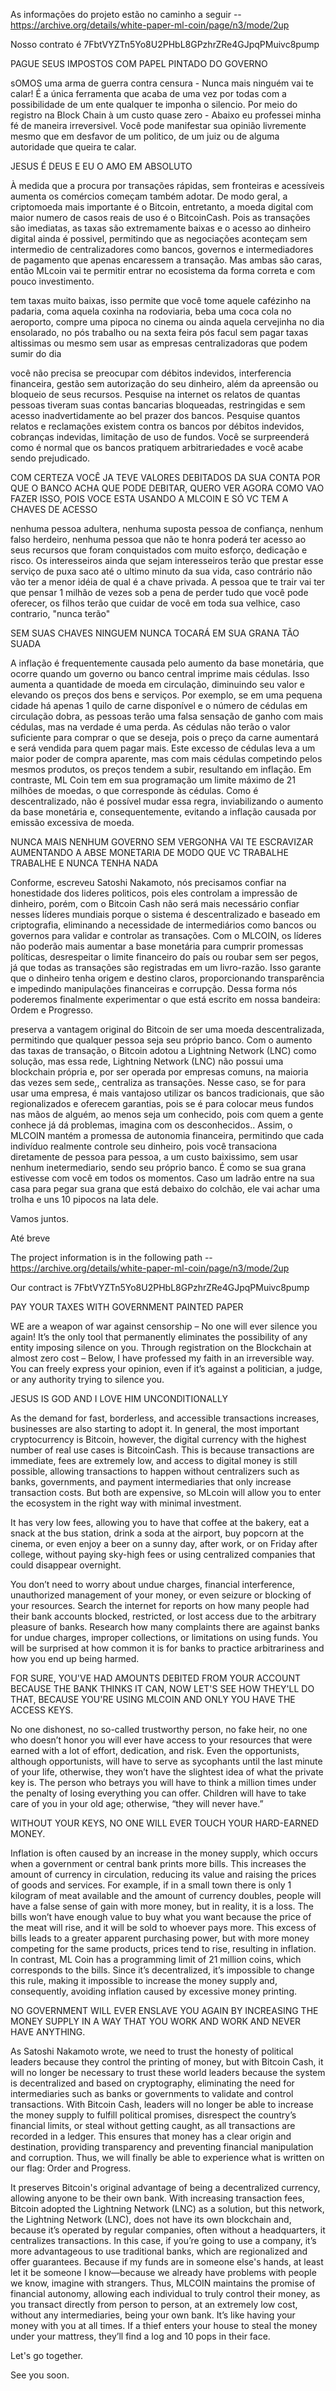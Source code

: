 As informações do projeto estão no caminho a seguir
--https://archive.org/details/white-paper-ml-coin/page/n3/mode/2up

Nosso contrato é
7FbtVYZTn5Yo8U2PHbL8GPzhrZRe4GJpqPMuivc8pump

PAGUE SEUS IMPOSTOS COM PAPEL PINTADO DO GOVERNO

sOMOS uma arma de guerra contra censura - Nunca mais ninguém vai te calar! É a única ferramenta que acaba de uma vez por todas com a possibilidade de um ente qualquer te imponha o silencio. Por meio do registro na Block Chain à um custo quase zero - Abaixo eu professei minha fé de maneira irreversivel. Você pode manifestar sua opinião livremente mesmo que em desfavor de um politico, de um juiz ou de alguma autoridade que queira te calar.

JESUS É DEUS E EU O AMO EM ABSOLUTO

À medida que a procura por transações rápidas, sem fronteiras e acessíveis aumenta os comércios começam também adotar. De modo geral, a criptomoeda mais importante é o Bitcoin, entretanto, a moeda digital com maior numero de casos reais de uso é o BitcoinCash. Pois as transações são imediatas, as taxas são extremamente baixas e o acesso ao dinheiro digital ainda é possivel, permitindo que as negociações aconteçam sem intermedio de centralizadores como bancos, governos e intermediadores de pagamento que apenas encaressem a transação. Mas ambas são caras, então MLcoin vai te permitir entrar no ecosistema da forma correta e com pouco investimento.

tem taxas muito baixas, isso permite que você tome aquele cafézinho na padaria, coma aquela coxinha na rodoviaria, beba uma coca cola no aeroporto, compre uma pipoca no cinema ou ainda aquela cervejinha no dia ensolarado, no pós trabalho ou na sexta feira pós facul sem pagar taxas altissimas ou mesmo sem usar as empresas centralizadoras que podem sumir do dia 

você não precisa se preocupar com débitos indevidos, interferencia financeira, gestão sem autorização do seu dinheiro, além da apreensão ou bloqueio de seus recursos. Pesquise na internet os relatos de quantas pessoas tiveram suas contas bancarias bloqueadas, restringidas e sem acesso inadvertidamente ao bel prazer dos bancos. Pesquise quantos relatos e reclamações existem contra os bancos por débitos indevidos, cobranças indevidas, limitação de uso de fundos. Você se surpreenderá como é normal que os bancos pratiquem arbitrariedades e você acabe sendo prejudicado. 

COM CERTEZA VOCÊ JA TEVE VALORES DEBITADOS DA SUA CONTA POR QUE O BANCO ACHA QUE PODE DEBITAR, QUERO VER AGORA COMO VAO FAZER ISSO, POIS VOCE ESTA USANDO A MLCOIN E SÓ VC TEM A CHAVES DE ACESSO

nenhuma pessoa adultera, nenhuma suposta pessoa de confiança, nenhum falso herdeiro, nenhuma pessoa que não te honra poderá ter acesso ao seus recursos que foram conquistados com muito esforço, dedicação e risco. Os interesseiros ainda que sejam interesseiros terão que prestar esse serviço de puxa saco até o ultimo minuto da sua vida, caso contrário não vão ter a menor idéia de qual é a chave privada. A pessoa que te trair vai ter que pensar 1 milhão de vezes sob a pena de perder tudo que você pode oferecer, os filhos terão que cuidar de você em toda sua velhice, caso contrario, "nunca terão"

SEM SUAS CHAVES NINGUEM NUNCA TOCARÁ EM SUA GRANA TÃO SUADA

A inflação é frequentemente causada pelo aumento da base monetária, que ocorre quando um governo ou banco central imprime mais cédulas. Isso aumenta a quantidade de moeda em circulação, diminuindo seu valor e elevando os preços dos bens e serviços. Por exemplo, se em uma pequena cidade há apenas 1 quilo de carne disponível e o número de cédulas em circulação dobra, as pessoas terão uma falsa sensação de ganho com mais cédulas, mas na verdade é uma perda. As cédulas não terão o valor suficiente para comprar o que se deseja, pois o preço da carne aumentará e será vendida para quem pagar mais. Este excesso de cédulas leva a um maior poder de compra aparente, mas com mais cédulas competindo pelos mesmos produtos, os preços tendem a subir, resultando em inflação. Em contraste, ML Coin tem em sua programação um limite máximo de 21 milhões de moedas, o que corresponde às cédulas. Como é descentralizado, não é possível mudar essa regra, inviabilizando o aumento da base monetária e, consequentemente, evitando a inflação causada por emissão excessiva de moeda.

NUNCA MAIS NENHUM GOVERNO SEM VERGONHA VAI TE ESCRAVIZAR AUMENTANDO A ABSE MONETARIA DE MODO QUE VC TRABALHE TRABALHE E NUNCA TENHA NADA

Conforme, escreveu Satoshi Nakamoto, nós precisamos confiar na honestidade dos lideres politicos, pois eles controlam a impressão de dinheiro, porém, com o Bitcoin Cash não será mais necessário confiar nesses líderes mundiais porque o sistema é descentralizado e baseado em criptografia, eliminando a necessidade de intermediários como bancos ou governos para validar e controlar as transações. Com o MLCOIN, os líderes não poderão mais aumentar a base monetária para cumprir promessas políticas, desrespeitar o limite financeiro do país ou roubar sem ser pegos, já que todas as transações são registradas em um livro-razão. Isso garante que o dinheiro tenha origem e destino claros, proporcionando transparência e impedindo manipulações financeiras e corrupção. Dessa forma nós poderemos finalmente experimentar o que está escrito em nossa bandeira: Ordem e Progresso.

preserva a vantagem original do Bitcoin de ser uma moeda descentralizada, permitindo que qualquer pessoa seja seu próprio banco. Com o aumento das taxas de transação, o Bitcoin adotou a Lightning Network (LNC) como solução, mas essa rede, Lightning Network (LNC) não possui uma blockchain própria e, por ser operada por empresas comuns, na maioria das vezes sem sede,, centraliza as transações. Nesse caso, se for para usar uma empresa, é mais vantajoso utilizar os bancos tradicionais, que são regionalizados e oferecem garantias, pois se é para colocar meus fundos nas mãos de alguém, ao menos seja um conhecido, pois com quem a gente conhece já dá problemas, imagina com os desconhecidos.. Assim, o MLCOIN mantém a promessa de autonomia financeira, permitindo que cada indivíduo realmente controle seu dinheiro, pois você transaciona diretamente de pessoa para pessoa, a um custo baixissimo, sem usar nenhum inetermediario, sendo seu próprio banco. É como se sua grana estivesse com você em todos os momentos. Caso um  ladrão entre na sua casa para pegar sua grana que está debaixo do colchão, ele vai achar uma trolha e uns 10  pipocos na lata dele.

Vamos juntos.

Até breve

The project information is in the following path --https://archive.org/details/white-paper-ml-coin/page/n3/mode/2up

Our contract is 7FbtVYZTn5Yo8U2PHbL8GPzhrZRe4GJpqPMuivc8pump

PAY YOUR TAXES WITH GOVERNMENT PAINTED PAPER

WE are a weapon of war against censorship – No one will ever silence you again! It’s the only tool that permanently eliminates the possibility of any entity imposing silence on you. Through registration on the Blockchain at almost zero cost – Below, I have professed my faith in an irreversible way. You can freely express your opinion, even if it’s against a politician, a judge, or any authority trying to silence you.

JESUS IS GOD AND I LOVE HIM UNCONDITIONALLY

As the demand for fast, borderless, and accessible transactions increases, businesses are also starting to adopt it. In general, the most important cryptocurrency is Bitcoin, however, the digital currency with the highest number of real use cases is BitcoinCash. This is because transactions are immediate, fees are extremely low, and access to digital money is still possible, allowing transactions to happen without centralizers such as banks, governments, and payment intermediaries that only increase transaction costs. But both are expensive, so MLcoin will allow you to enter the ecosystem in the right way with minimal investment.

It has very low fees, allowing you to have that coffee at the bakery, eat a snack at the bus station, drink a soda at the airport, buy popcorn at the cinema, or even enjoy a beer on a sunny day, after work, or on Friday after college, without paying sky-high fees or using centralized companies that could disappear overnight.

You don’t need to worry about undue charges, financial interference, unauthorized management of your money, or even seizure or blocking of your resources. Search the internet for reports on how many people had their bank accounts blocked, restricted, or lost access due to the arbitrary pleasure of banks. Research how many complaints there are against banks for undue charges, improper collections, or limitations on using funds. You will be surprised at how common it is for banks to practice arbitrariness and how you end up being harmed.

FOR SURE, YOU'VE HAD AMOUNTS DEBITED FROM YOUR ACCOUNT BECAUSE THE BANK THINKS IT CAN, NOW LET'S SEE HOW THEY'LL DO THAT, BECAUSE YOU'RE USING MLCOIN AND ONLY YOU HAVE THE ACCESS KEYS.

No one dishonest, no so-called trustworthy person, no fake heir, no one who doesn’t honor you will ever have access to your resources that were earned with a lot of effort, dedication, and risk. Even the opportunists, although opportunists, will have to serve as sycophants until the last minute of your life, otherwise, they won’t have the slightest idea of what the private key is. The person who betrays you will have to think a million times under the penalty of losing everything you can offer. Children will have to take care of you in your old age; otherwise, “they will never have.”

WITHOUT YOUR KEYS, NO ONE WILL EVER TOUCH YOUR HARD-EARNED MONEY.

Inflation is often caused by an increase in the money supply, which occurs when a government or central bank prints more bills. This increases the amount of currency in circulation, reducing its value and raising the prices of goods and services. For example, if in a small town there is only 1 kilogram of meat available and the amount of currency doubles, people will have a false sense of gain with more money, but in reality, it is a loss. The bills won’t have enough value to buy what you want because the price of the meat will rise, and it will be sold to whoever pays more. This excess of bills leads to a greater apparent purchasing power, but with more money competing for the same products, prices tend to rise, resulting in inflation. In contrast, ML Coin has a programming limit of 21 million coins, which corresponds to the bills. Since it’s decentralized, it’s impossible to change this rule, making it impossible to increase the money supply and, consequently, avoiding inflation caused by excessive money printing.

NO GOVERNMENT WILL EVER ENSLAVE YOU AGAIN BY INCREASING THE MONEY SUPPLY IN A WAY THAT YOU WORK AND WORK AND NEVER HAVE ANYTHING.

As Satoshi Nakamoto wrote, we need to trust the honesty of political leaders because they control the printing of money, but with Bitcoin Cash, it will no longer be necessary to trust these world leaders because the system is decentralized and based on cryptography, eliminating the need for intermediaries such as banks or governments to validate and control transactions. With Bitcoin Cash, leaders will no longer be able to increase the money supply to fulfill political promises, disrespect the country’s financial limits, or steal without getting caught, as all transactions are recorded in a ledger. This ensures that money has a clear origin and destination, providing transparency and preventing financial manipulation and corruption. Thus, we will finally be able to experience what is written on our flag: Order and Progress.

It preserves Bitcoin's original advantage of being a decentralized currency, allowing anyone to be their own bank. With increasing transaction fees, Bitcoin adopted the Lightning Network (LNC) as a solution, but this network, the Lightning Network (LNC), does not have its own blockchain and, because it’s operated by regular companies, often without a headquarters, it centralizes transactions. In this case, if you’re going to use a company, it’s more advantageous to use traditional banks, which are regionalized and offer guarantees. Because if my funds are in someone else's hands, at least let it be someone I know—because we already have problems with people we know, imagine with strangers. Thus, MLCOIN maintains the promise of financial autonomy, allowing each individual to truly control their money, as you transact directly from person to person, at an extremely low cost, without any intermediaries, being your own bank. It’s like having your money with you at all times. If a thief enters your house to steal the money under your mattress, they’ll find a log and 10 pops in their face.

Let's go together.

See you soon.
